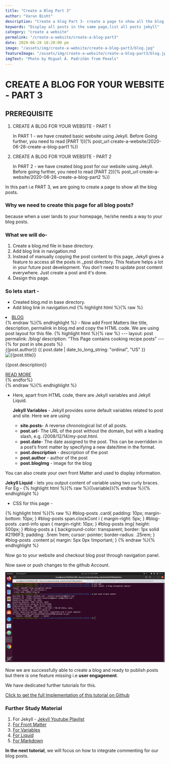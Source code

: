 ```yaml
---
title: "Create a Blog Part 3"
author: "Varun Bisht"
description: "Create a blog Part 3- create a page to show all the blog posts"
keywords: "Display all posts in the same page,list all posts jekyll"
category: "create a website"
permalink: "/create-a-website/create-a-blog-part3"
date: 2020-06-28 18:20:00 pm
image: "/assets/img/create-a-website/create-a-blog-part3/blog.jpg"
featureImage: "/assets/img/create-a-website/create-a-blog-part3/blog.jpg"
imgText: "Photo by Miguel Á. Padriñán from Pexels"
---
```

# CREATE A BLOG FOR YOUR WEBSITE - PART 3

## PREREQUISITE

1. CREATE A BLOG FOR YOUR WEBSITE - PART 1

   In PART 1 - we have created basic website using Jekyll. Before Going further, you need to read [PART 1]({% post_url create-a-website/2020-06-28-create-a-blog-part1 %})
2. CREATE A BLOG FOR YOUR WEBSITE - PART 2

   In PART 2 - we have created blog post for our website using Jekyll. Before going further, you need to read [PART 2]({% post_url create-a-website/2020-06-28-create-a-blog-part2 %})

In this part i.e PART 3, we are going to create a page to show all the blog posts.

### Why we need to create this page for all blog posts?
because when a user lands to your homepage, he/she needs a way to your blog posts.

### What we will do-
1. Create a blog.md file in base directory.
2. Add blog link in navigation.md
3. Instead of manually copying the post content to this page, Jekyll gives a feature to access all the posts in _post directory.
This feature helps a lot in your future post development. You don't need to update post content everywhere. Just create a post and it's done.
4. Design this page.

### So lets start -

- Created blog.md in base directory.
- Add blog link in navigation.md
{% highlight html %}{% raw %}
 <li class="nav-item">
  <a class="nav-link" href="/blog">BLOG</a>
 </li>
{% endraw %}{% endhighlight %}
- Now add Front Matters like title, description, permalink in blog.md and copy the HTML code. We are using post layout for this file.
{% highlight html %}{% raw %}
---
layout: post
permalink: /blog/
description: "This Page contains cooking recipe posts"
---
<div id="blog-posts">
<div class="grid-container">
{% for post in site.posts %}
<div class="card">
  <div class="card-info">
    <span> <i class="fa fa-user user-icon" aria-hidden="true"></i> {{post.author}}</span>  
    <span class="clockCont"> <i class="fa fa-clock-o clock-icon"></i>{{ post.date | date_to_long_string: "ordinal", "US" }}</span>
  </div>
  <div class="bg-img">
    <img class="object-fit" alt="{{post.title}}" src="{{post.blogImg}}">
  </div>
  <div class="content">    
    <p>{{post.description}}</p>
    <a href='{{post.url}}'> READ MORE</a>
  </div>
</div>
{% endfor%}
</div>
</div>
{% endraw %}{% endhighlight %}

- Here, apart from HTML code, there are Jekyll variables and Jekyll Liquid.

   **Jekyll Variables** - Jekyll provides some default variables related to post and site. Here we are using
   - **site.posts**- A reverse chronological list of all posts.
   - **post.url**- The URL of the post without the domain, but with a leading slash, e.g. /2008/12/14/my-post.html.
   - **post.date**- The date assigned to the post. This can be overridden in a post’s front matter by specifying a new date/time in the format.
   - **post.description** - description of the post
   - **post.author** - author of the post
   - **post.blogImg** - image for the blog

You can also create your own front Matter and used to display information.

   **Jekyll Liquid** - lets you output content of variable using two curly braces. For Eg - {% highlight html %}{% raw %}{{variable}}{% endraw %}{% endhighlight %}

- CSS for this page -

{% highlight html %}{% raw %}
#blog-posts .card{
  padding: 10px;
  margin-bottom: 10px;
}
#blog-posts span.clockCont i {
    margin-right: 5px;
}
#blog-posts .card-info span {
    margin-right: 10px;
}
#blog-posts img{
  height: 500px;
}
#blog-posts a {
  background-color: transparent;
  border: 1px solid #2196F3;
  padding: .5rem 1rem;
  cursor: pointer;
  border-radius: .25rem;
}
#blog-posts .content p{
  margin: 5px 0px !important;
}
{% endraw %}{% endhighlight %}

Now go to your website and checkout blog post through navigation panel.

Now save or push changes to the github Account.
<div class="imgCont">
  <img class="object-fit" alt="save blog part 3" title="save blog part 3" src="/assets/img/create-a-website/create-a-blog-part3/save-blog3.png"/>
</div>

Now we are successfully able to create a blog and ready to publish posts but there is one feature missing i.e **user engagement**.

We have dedicated further tutorials for this.

<a href="https://github.com/vbisht7038/vbisht7038.github.io.git">Click to get the full Implementation of this tutorial on Github</a>

### Further Study Material
1. For Jekyll - [Jekyll Youtube Playlist](https://www.youtube.com/watch?v=T1itpPvFWHI&list=PLLAZ4kZ9dFpOPV5C5Ay0pHaa0RJFhcmcB "Jekyll Youtube Playlist")
2. [For Front Matter](https://jekyllrb.com/docs/front-matter "For Front Matter")
3. [For Variables](https://jekyllrb.com/docs/variables "For Variables")
5. [For Liquid](https://jekyllrb.com/docs/liquid "For Liquid")
4. [For Markdown](https://www.markdownguide.org/basic-syntax "For Markdown")

**In the next tutorial**, we will focus on how to integrate commenting for our blog posts.
